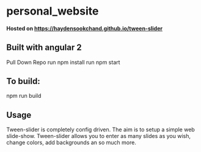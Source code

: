 # personal_website

#### Hosted on https://haydensookchand.github.io/tween-slider

## Built with angular 2
Pull Down Repo
run npm install
run npm start

## To build:
npm run build




## Usage
Tween-slider is completely config driven.
The aim is to setup a simple web slide-show.
Tween-slider allows you to enter as many slides as you wish, change colors, add backgrounds an so much more.

